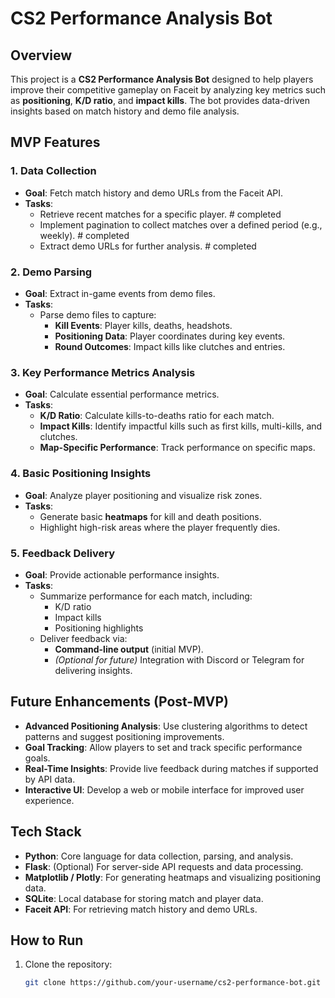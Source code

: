 # CS2 Performance Analysis Bot

## Overview
This project is a **CS2 Performance Analysis Bot** designed to help players improve their competitive gameplay on Faceit by analyzing key metrics such as **positioning**, **K/D ratio**, and **impact kills**. The bot provides data-driven insights based on match history and demo file analysis.

## MVP Features

### 1. Data Collection
- **Goal**: Fetch match history and demo URLs from the Faceit API.
- **Tasks**:
  - Retrieve recent matches for a specific player. # completed 
  - Implement pagination to collect matches over a defined period (e.g., weekly). # completed 
  - Extract demo URLs for further analysis. # completed 

### 2. Demo Parsing
- **Goal**: Extract in-game events from demo files.
- **Tasks**:
  - Parse demo files to capture:
    - **Kill Events**: Player kills, deaths, headshots.
    - **Positioning Data**: Player coordinates during key events.
    - **Round Outcomes**: Impact kills like clutches and entries.

### 3. Key Performance Metrics Analysis
- **Goal**: Calculate essential performance metrics.
- **Tasks**:
  - **K/D Ratio**: Calculate kills-to-deaths ratio for each match.
  - **Impact Kills**: Identify impactful kills such as first kills, multi-kills, and clutches.
  - **Map-Specific Performance**: Track performance on specific maps.

### 4. Basic Positioning Insights
- **Goal**: Analyze player positioning and visualize risk zones.
- **Tasks**:
  - Generate basic **heatmaps** for kill and death positions.
  - Highlight high-risk areas where the player frequently dies.

### 5. Feedback Delivery
- **Goal**: Provide actionable performance insights.
- **Tasks**:
  - Summarize performance for each match, including:
    - K/D ratio
    - Impact kills
    - Positioning highlights
  - Deliver feedback via:
    - **Command-line output** (initial MVP).
    - *(Optional for future)* Integration with Discord or Telegram for delivering insights.

## Future Enhancements (Post-MVP)
- **Advanced Positioning Analysis**: Use clustering algorithms to detect patterns and suggest positioning improvements.
- **Goal Tracking**: Allow players to set and track specific performance goals.
- **Real-Time Insights**: Provide live feedback during matches if supported by API data.
- **Interactive UI**: Develop a web or mobile interface for improved user experience.

## Tech Stack
- **Python**: Core language for data collection, parsing, and analysis.
- **Flask**: (Optional) For server-side API requests and data processing.
- **Matplotlib / Plotly**: For generating heatmaps and visualizing positioning data.
- **SQLite**: Local database for storing match and player data.
- **Faceit API**: For retrieving match history and demo URLs.

## How to Run
1. Clone the repository:
   ```bash
   git clone https://github.com/your-username/cs2-performance-bot.git
